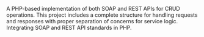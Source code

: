 A PHP-based implementation of both SOAP and REST APIs for CRUD operations. This project includes a complete structure for handling requests and responses with proper separation of concerns for service logic. Integrating SOAP and REST API standards in PHP.

